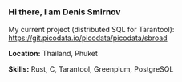 ### Hi there, I am Denis Smirnov

My current project (distributed SQL for Tarantool): https://git.picodata.io/picodata/picodata/sbroad

**Location:** Thailand, Phuket

**Skills:** Rust, C, Tarantool, Greenplum, PostgreSQL
